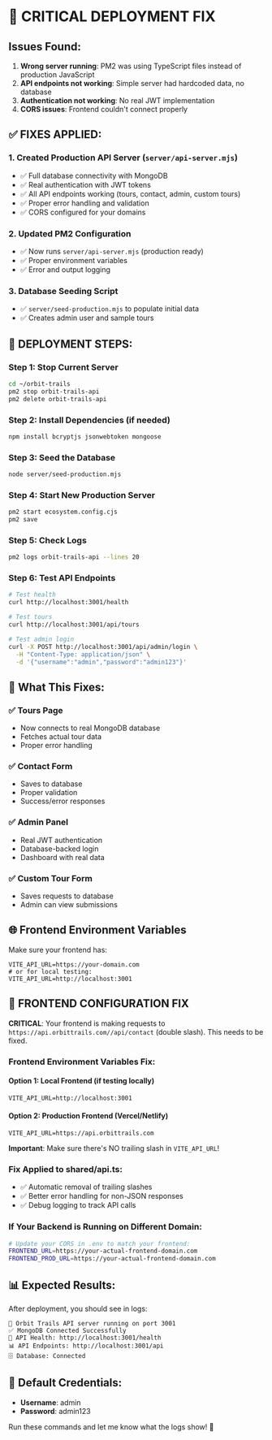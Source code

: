 # 🚨 CRITICAL DEPLOYMENT FIX

## Issues Found:
1. **Wrong server running**: PM2 was using TypeScript files instead of production JavaScript
2. **API endpoints not working**: Simple server had hardcoded data, no database
3. **Authentication not working**: No real JWT implementation
4. **CORS issues**: Frontend couldn't connect properly

## ✅ FIXES APPLIED:

### 1. Created Production API Server (`server/api-server.mjs`)
- ✅ Full database connectivity with MongoDB
- ✅ Real authentication with JWT tokens
- ✅ All API endpoints working (tours, contact, admin, custom tours)
- ✅ Proper error handling and validation
- ✅ CORS configured for your domains

### 2. Updated PM2 Configuration
- ✅ Now runs `server/api-server.mjs` (production ready)
- ✅ Proper environment variables
- ✅ Error and output logging

### 3. Database Seeding Script
- ✅ `server/seed-production.mjs` to populate initial data
- ✅ Creates admin user and sample tours

## 🚀 DEPLOYMENT STEPS:

### Step 1: Stop Current Server
```bash
cd ~/orbit-trails
pm2 stop orbit-trails-api
pm2 delete orbit-trails-api
```

### Step 2: Install Dependencies (if needed)
```bash
npm install bcryptjs jsonwebtoken mongoose
```

### Step 3: Seed the Database
```bash
node server/seed-production.mjs
```

### Step 4: Start New Production Server
```bash
pm2 start ecosystem.config.cjs
pm2 save
```

### Step 5: Check Logs
```bash
pm2 logs orbit-trails-api --lines 20
```

### Step 6: Test API Endpoints
```bash
# Test health
curl http://localhost:3001/health

# Test tours
curl http://localhost:3001/api/tours

# Test admin login
curl -X POST http://localhost:3001/api/admin/login \
  -H "Content-Type: application/json" \
  -d '{"username":"admin","password":"admin123"}'
```

## 🔧 What This Fixes:

### ✅ Tours Page
- Now connects to real MongoDB database
- Fetches actual tour data
- Proper error handling

### ✅ Contact Form
- Saves to database
- Proper validation
- Success/error responses

### ✅ Admin Panel
- Real JWT authentication
- Database-backed login
- Dashboard with real data

### ✅ Custom Tour Form
- Saves requests to database
- Admin can view submissions

## 🌐 Frontend Environment Variables

Make sure your frontend has:
```env
VITE_API_URL=https://your-domain.com
# or for local testing:
VITE_API_URL=http://localhost:3001
```

## 🚨 FRONTEND CONFIGURATION FIX

**CRITICAL**: Your frontend is making requests to `https://api.orbittrails.com//api/contact` (double slash). This needs to be fixed.

### Frontend Environment Variables Fix:

#### Option 1: Local Frontend (if testing locally)
```env
VITE_API_URL=http://localhost:3001
```

#### Option 2: Production Frontend (Vercel/Netlify)
```env
VITE_API_URL=https://api.orbittrails.com
```

**Important**: Make sure there's NO trailing slash in `VITE_API_URL`!

### Fix Applied to shared/api.ts:
- ✅ Automatic removal of trailing slashes
- ✅ Better error handling for non-JSON responses
- ✅ Debug logging to track API calls

### If Your Backend is Running on Different Domain:
```bash
# Update your CORS in .env to match your frontend:
FRONTEND_URL=https://your-actual-frontend-domain.com
FRONTEND_PROD_URL=https://your-actual-frontend-domain.com
```

## 📊 Expected Results:

After deployment, you should see in logs:
```
🚀 Orbit Trails API server running on port 3001
✅ MongoDB Connected Successfully
🔧 API Health: http://localhost:3001/health
📊 API Endpoints: http://localhost:3001/api
🗄️ Database: Connected
```

## 🔐 Default Credentials:
- **Username**: admin
- **Password**: admin123

Run these commands and let me know what the logs show! 🎉
